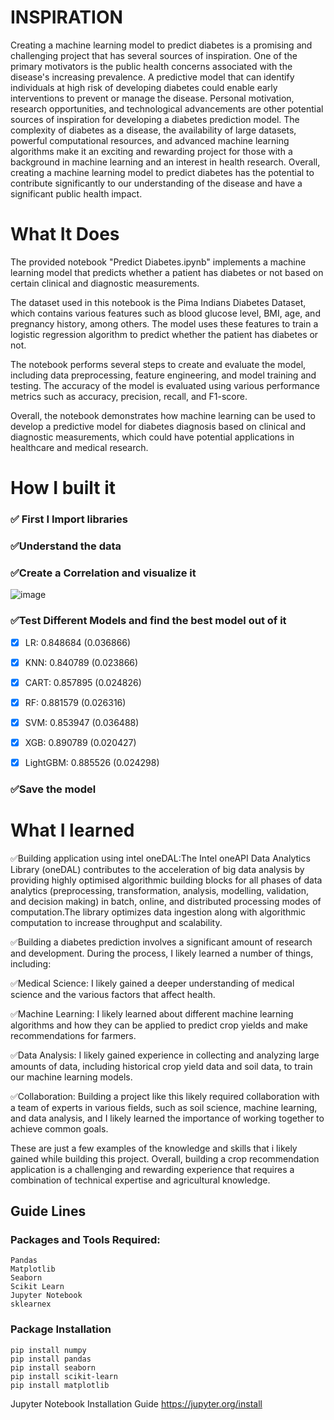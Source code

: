 # INSPIRATION 

Creating a machine learning model to predict diabetes is a promising and challenging project that has several sources of inspiration. One of the primary motivators is the public health concerns associated with the disease's increasing prevalence. A predictive model that can identify individuals at high risk of developing diabetes could enable early interventions to prevent or manage the disease. Personal motivation, research opportunities, and technological advancements are other potential sources of inspiration for developing a diabetes prediction model. The complexity of diabetes as a disease, the availability of large datasets, powerful computational resources, and advanced machine learning algorithms make it an exciting and rewarding project for those with a background in machine learning and an interest in health research. Overall, creating a machine learning model to predict diabetes has the potential to contribute significantly to our understanding of the disease and have a significant public health impact.

# What It Does 

The provided notebook "Predict Diabetes.ipynb" implements a machine learning model that predicts whether a patient has diabetes or not based on certain clinical and diagnostic measurements.

The dataset used in this notebook is the Pima Indians Diabetes Dataset, which contains various features such as blood glucose level, BMI, age, and pregnancy history, among others. The model uses these features to train a logistic regression algorithm to predict whether the patient has diabetes or not.

The notebook performs several steps to create and evaluate the model, including data preprocessing, feature engineering, and model training and testing. The accuracy of the model is evaluated using various performance metrics such as accuracy, precision, recall, and F1-score.

Overall, the notebook demonstrates how machine learning can be used to develop a predictive model for diabetes diagnosis based on clinical and diagnostic measurements, which could have potential applications in healthcare and medical research.

# How I built it 

### ✅ First I Import libraries

### ✅Understand the data

### ✅Create a Correlation and visualize it

![image](https://user-images.githubusercontent.com/71483212/225831544-a4c4bd47-4f58-423e-a830-e71545a7b270.png)


### ✅Test Different Models and find the best model out of it


- [x] LR: 0.848684 (0.036866)
- [x] KNN: 0.840789 (0.023866)
- [x] CART: 0.857895 (0.024826)
- [x] RF: 0.881579 (0.026316)
- [x] SVM: 0.853947 (0.036488)
- [x] XGB: 0.890789 (0.020427)
- [x] LightGBM: 0.885526 (0.024298)


### ✅Save the model


# What I learned 



✅Building application using intel oneDAL:The Intel oneAPI Data Analytics Library (oneDAL) contributes to the acceleration of big data analysis by providing highly optimised algorithmic building blocks for all phases of data analytics (preprocessing, transformation, analysis, modelling, validation, and decision making) in batch, online, and distributed processing modes of computation.The library optimizes data ingestion along with algorithmic computation to increase throughput and scalability.

✅Building a diabetes prediction involves a significant amount of research and development. During the process, I likely learned a number of things, including:

✅Medical Science: I likely gained a deeper understanding of medical science and the various factors that affect health.

✅Machine Learning: I likely learned about different machine learning algorithms and how they can be applied to predict crop yields and make recommendations for farmers.

✅Data Analysis: I likely gained experience in collecting and analyzing large amounts of data, including historical crop yield data and soil data, to train our machine learning models.


✅Collaboration: Building a project like this likely required collaboration with a team of experts in various fields, such as soil science, machine learning, and data analysis, and I likely learned the importance of working together to achieve common goals.

These are just a few examples of the knowledge and skills that i likely gained while building this project. 
Overall, building a crop recommendation application is a challenging and rewarding experience that requires a combination of technical expertise and agricultural knowledge.



## Guide Lines 

### Packages and Tools Required:
```
Pandas 
Matplotlib
Seaborn
Scikit Learn
Jupyter Notebook
sklearnex
```
### Package Installation
```
pip install numpy
pip install pandas
pip install seaborn
pip install scikit-learn
pip install matplotlib
```
Jupyter Notebook Installation Guide  https://jupyter.org/install
